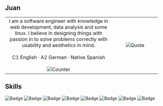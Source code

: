 ## Juan

<table align="center">
  <tr>
    <td align="center" width="70%">
      I am a software engineer with knowledge in web development, data analysis and some linux. I believe in designing things with passion in to solve problems correctly with usability and aesthetics in mind. 
      <br /><br />
      C1 English · A2 German · Native Spanish
      <br /><br />
      <img alt="Counter" src="https://profile-counter.glitch.me/JuanBaut/count.svg" />
    </td>
    <td align="center" width="30%">
      <img alt="Quote" src="https://quotes-github-readme.vercel.app/api?type=vertical" />
    </td>
  </tr>
</table>

## Skills

<span align="center">
  <img alt="Badge" src="https://img.shields.io/badge/bash-4EAA25?style=for-the-badge&logo=gnu%20bash&logoColor=white" />
  <img alt="Badge" src="https://img.shields.io/badge/react-F72585?style=for-the-badge&logo=react&logoColor=white" />
  <img alt="Badge" src="https://img.shields.io/badge/node.js-B5179E?style=for-the-badge&logo=node.js&logoColor=white" />
  <img alt="Badge" src="https://img.shields.io/badge/python-7209B7?style=for-the-badge&logo=python&logoColor=white" />
  <img alt="Badge" src="https://img.shields.io/badge/sql-560BAD?style=for-the-badge&logo=postgresql&logoColor=white" />
  <img alt="Badge" src="https://img.shields.io/badge/TypeScript-480CA8?style=for-the-badge&logo=typescript&logoColor=white" />
  <img alt="Badge" src="https://img.shields.io/badge/css-3F37C9?style=for-the-badge&logo=css3&logoColor=white" />
  <img alt="Badge" src="https://img.shields.io/badge/html-4361EE?style=for-the-badge&logo=html5&logoColor=white" />
</span>
